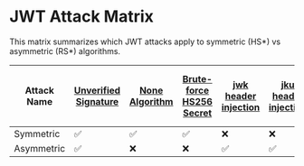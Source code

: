 # JWT Attack Matrix

This matrix summarizes which JWT attacks apply to symmetric (HS*) vs asymmetric (RS*) algorithms.

| Attack Name | [Unverified Signature](attacks/unverified-signature.md) | [None Algorithm](attacks/none-algorithm.md) | [Brute-force HS256 Secret](attacks/brute-force-hs256-secret.md) | [jwk header injection](attacks/jwk-header-injection.md) | [jku header injection](attacks/jku-header-injection.md) | [kid directory traversal / LFI](attacks/kid-directory-traversal---lfi.md) | [kid SQLi / Command Injection](attacks/kid-sqli---command-injection.md) | [Algorithm Confusion (RS ➝ HS)](attacks/algorithm-confusion-rs-to-hs.md) | [HS ➝ RS with jku](attacks/hs-to-rs-with-jku.md) | [JWT with weak key](attacks/jwt-with-weak-key.md) | [Token with no expiration](attacks/token-with-no-expiration.md) |
|-------------|----|----|----|----|----|----|----|----|----|----|----|
| Symmetric | ✅ | ✅ | ✅ | ❌ | ❌ | ✅ | ✅ | ✅ | ✅ | ✅ | ✅ |
| Asymmetric | ✅ | ❌ | ❌ | ✅ | ✅ | ✅ | ❌ | ✅ | ✅ | ❌ | ✅ |
